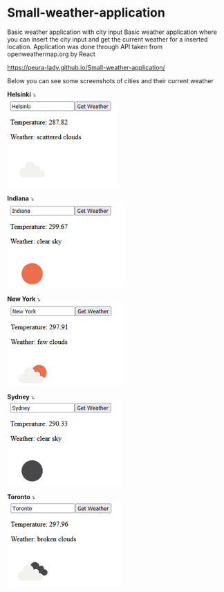 # Small-weather-application
Basic weather application with city input
Basic weather application where you can insert the city input and get the current weather for a inserted location. Application was done through API taken from openweathermap.org by React

https://peura-lady.github.io/Small-weather-application/

Below you can see some screenshots of cities and their current weather

<b>Helsinki</b> ⤵️<br>
![screenshot](https://github.com/peura-lady/Small-weather-application/blob/main/screenshots/Helsinki.PNG)

<b>Indiana</b> ⤵️<br>
![screenshot](https://github.com/peura-lady/Small-weather-application/blob/main/screenshots/Indiana.PNG)

<b>New York</b> ⤵️<br>
![screenshot](https://github.com/peura-lady/Small-weather-application/blob/main/screenshots/New%20York.PNG)

<b>Sydney</b> ⤵️<br>
![screenshot](https://github.com/peura-lady/Small-weather-application/blob/main/screenshots/Sydney.PNG)

<b>Toronto</b> ⤵️<br>
![screenshot](https://github.com/peura-lady/Small-weather-application/blob/main/screenshots/Toronto.PNG)

